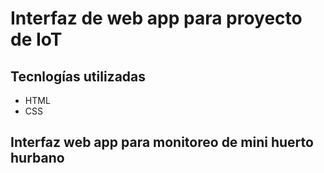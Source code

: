 # Interfaz de web app para proyecto de IoT
## Tecnlogías utilizadas
- HTML
- CSS 
## Interfaz web app para monitoreo de mini huerto hurbano